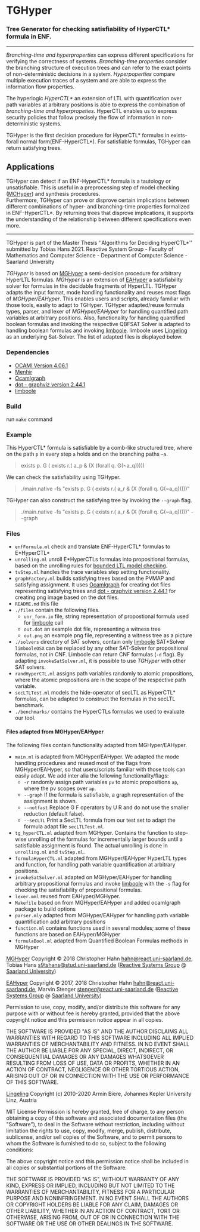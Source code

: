 # TGHyper
### Tree Generator for checking satisfiability of HyperCTL* formula in ENF.
****

*Branching-time and hyperproperties* can express different specifications for verifying the correctness of systems.
*Branching-time properties* consider the branching structure of execution trees and can refer to the exact points of non-deterministic decisions in a system.
*Hyperpoperties* compare multiple execution traces of a system and are able to express the information flow properties.

The hyperlogic *HyperCTL\** an extension of LTL with quantification over path variables at arbitrary positions
is able to express the combination of *branching-time and hyperpropeties*.
HyperCTL enables us to express security policies that follow precisely the flow of information in non-deterministic systems.

TGHyper is the first decision procedure for HyperCTL* formulas in exists-forall normal form(ENF-HyperCTL*).
For satisfiable formulas, TGHyper can return satisfying trees.

## Applications
TGHyper can detect if an ENF-HyperCTL* formula is a tautology or unsatisfiable. 
This is useful in a preprocessing step of model checking ([MCHyper](https://www.react.uni-saarland.de/tools/mchyper/)) 
and synthesis procedures.  
Furthermore, TGHyper can prove or disprove certain implications between different combinations of hyper- and branching-time properties formalized in ENF-HyperCTL*.
By returning trees that disprove implications, it supports the understanding of the relationship between different specifications even more.
***
TGHyper is part of the Master Thesis ''Algorithms for Deciding HyperCTL*'' submitted by Tobias Hans 2021.
Reactive System Group - Faculty of Mathematics and Computer Science -  Department of Computer Science -  Saarland University

*TGHyper* is based on [MGHyper](https://www.react.uni-saarland.de/publications/mghyper.pdf) a semi-decision procedure for arbitrary HyperLTL formulas. 
*MGHyper* is an extension of [EAHyper](https://www.react.uni-saarland.de/tools/eahyper/) a satisfiability solver for formulas in the decidable fragments of HyperLTL.
TGHyper adapts the input format, mode handling functionality and reuses most flags of *MGHyper/EAHyper*. This enables users and scripts, already familiar with those tools,
easily to adapt to TGHyper.
TGHyper adapted/reuse formula types, parser, and lexer of *MGHyper/EAHyper* for handling quantified path variables at arbitrary positions.
Also, functionality for handling quantified boolean formulas and invoking the respective QBFSAT Solver is adapted to handling boolean formulas and invoking [limboole](http://fmv.jku.at/limboole/).
limboole uses [Lingeling](http://fmv.jku.at/lingeling/) as an underlying Sat-Solver.
The list of adapted files is displayed below.


### Dependencies  
* [OCAMl Version 4.06.1](https://opam.ocaml.org/packages/ocaml/ocaml.4.06.1/)
* [Menhir](http://gallium.inria.fr/~fpottier/menhir/)
* [Ocamlgraph](https://opam.ocaml.org/packages/ocamlgraph/ocamlgraph.1.8.8/)
* [dot - graphviz version 2.44.1](https://graphviz.org)
* [limboole](http://fmv.jku.at/limboole/)

### Build
run ``make`` command

### Example
This HyperCTL*  formula is satisfiable by a comb-like structured tree, where on the path ``p`` in every step ``a`` holds and on the branching paths ``~a``.
> exists p. G ( exists r.( a_p & (X (forall q. G(~a_q)))))

We can check the satisfiability using TGHyper.
> ./main.native -fs "exists p. G ( exists r.( a_r & (X (forall q. G(~a_q)))))"

TGHyper can also construct the satisfying tree by invoking the ``--graph`` flag.
> ./main.native -fs "exists p. G ( exists r.( a_r & (X (forall q. G(~a_q)))))" --graph


### Files
* ``enfFormula.ml``     check and translate ENF-HyperCTL\* formulas to E\*HyperCTL\*
* ``unrolling.ml``      unroll E\*HyperCTLs formulas into propositional formulas, based on the unrolling rules for [bounded LTL model checking](http://fmv.jku.at/papers/BiereCimattiClarkeStrichmanZhu-Advances-58-2003-preprint.pdf).
* ``tvStep.ml``         handles the trace variables step setting functionality.
* ``graphFactory.ml``   builds satisfying trees based on the PVMAP and satisfying assignment.
                    It uses [Ocamlgraph](https://opam.ocaml.org/packages/ocamlgraph/ocamlgraph.1.8.8/) for creating dot files representing satisfying trees
                    and [dot - graphviz version 2.44.1](https://graphviz.org) for creating png image based on the dot files.
* ``README.md``         this file
* ``./files``    contain the following files.
    - ``unr_form.in`` file, string representation of propostional formula used for [limboole](http://fmv.jku.at/limboole/) call
    - ``out.dot`` an example dot file, representing a witness tree
    - ``out.png`` an example png file, representing a witness tree as a picture
* ``./solvers``      directory of SAT solvers, contain only [limboole](http://fmv.jku.at/limboole/) SAT*Solver
                    ``limbooleOSX`` can be replaced by any other SAT-Solver for propositional formulas, not in CNF.
                    Limboole can return CNF formulas (``-d`` flag). By adapting ``invokeSatSolver.ml``, it is possible to use *TGHyper* with other SAT solvers.
* ``randHyperCTL.ml`` assigns path variables randomly to atomic propositions, where the atomic propositions are in the scope of the respective path variable. 
* ``secLTLTest.ml``     models the hide-operator of secLTL as HyperCTL* formulas, can be adapted to construct the formulas in the secLTL benchmark.
* ``./benchmarks/`` contains the HyperCTLs formulas we used to evaluate our tool.

#### Files adapted from MGHyper/EAHyper
The following files contain functionality adapted from MGHyper/EAHyper.                    
* ``main.ml`` is adapted from MGHyper/EAHyper. We adapted the mode handling procedures and reused most of the flags from MGHyper/EAHyper, 
            so that users/scripts familiar with those tools can easily adapt.
            We add inter alia the following functionality/flags:
    - ``-r`` randomly assign path variables ``pv`` to atomic propositions ``ap``, where the pv scopes over ``ap``.
    - ``--graph`` If the formula is satisfiable, a graph representation of the assignment is shown.
    - ``--notfast`` Replace G F operators by U R and do not use the smaller reduction (default false).
    - ``--secLTL`` Print a SecLTL formula from our test set to adapt the formula adapt file ``secLTLTest.ml``.
* ``tg_hyperCTL.ml``    adapted from MGHyper. Contains the function to step-wise unrolling of the formulas for incrementally larger bounds until a satisfiable assignment is found.
                            The actual unrolling is done in ``unrolling.ml`` and ``tvStep.ml``.
* ``formulaHyperCTL.ml``    adapted from MGHyper/EAHyper HyperLTL types and function, for handling path variable quantification at arbitrary positions.
* ``invokeSatSolver.ml``    adapted on MGHyper/EAHyper for handling arbitrary propositional formulas and
                            invoke [limboole](http://fmv.jku.at/limboole/) with the ``-s`` flag for checking the satisfiability of propositional formulas.
* ``lexer.mml``  reused from EAHyper/MGHyper.
* ``Makefile``  based on from MGHyper/EAHyper and added ocamlgraph package to build options
* ``parser.mly`` adapted from MGHyper/EAHyper for handling path variable quantification add arbitrary positions
* ``function.ml``     contains functions used in several modules; some of these functions are based on EAHyper/MGHyper
* ``formulaBool.ml`` adapted from Quantified Boolean Formulas methods in MGHyper




[MGHyper](https://www.react.uni-saarland.de/publications/mghyper.pdf) Copyright ©  2018 
Christopher Hahn <hahn@react.uni-saarland.de>, Tobias Hans <s9tshans@stud.uni-saarland.de> ([Reactive Systems Group](https://www.react.uni-saarland.de/) @ [Saarland University](http://www.uni-saarland.de/nc/en/home.html))
  
[EAHyper](https://www.react.uni-saarland.de/tools/eahyper/) Copyright © 2017, 2018 
Christopher Hahn <hahn@react.uni-saarland.de>, Marvin Stenger <stenger@react.uni-saarland.de> ([Reactive Systems Group](https://www.react.uni-saarland.de/) @ [Saarland University](http://www.uni-saarland.de/nc/en/home.html))

Permission to use, copy, modify, and/or distribute this software for any
purpose with or without fee is hereby granted, provided that the above
copyright notice and this permission notice appear in all copies.

THE SOFTWARE IS PROVIDED "AS IS" AND THE AUTHOR DISCLAIMS ALL WARRANTIES
WITH REGARD TO THIS SOFTWARE INCLUDING ALL IMPLIED WARRANTIES OF
MERCHANTABILITY AND FITNESS. IN NO EVENT SHALL THE AUTHOR BE LIABLE FOR
ANY SPECIAL, DIRECT, INDIRECT, OR CONSEQUENTIAL DAMAGES OR ANY DAMAGES
WHATSOEVER RESULTING FROM LOSS OF USE, DATA OR PROFITS, WHETHER IN AN
ACTION OF CONTRACT, NEGLIGENCE OR OTHER TORTIOUS ACTION, ARISING OUT OF
OR IN CONNECTION WITH THE USE OR PERFORMANCE OF THIS SOFTWARE.



[Lingeling](http://fmv.jku.at/lingeling/)
Copyright (c) 2010-2020 Armin Biere, Johannes Kepler University Linz, Austria

MIT License
Permission is hereby granted, free of charge, to any person obtaining a copy
of this software and associated documentation files (the "Software"), to deal
in the Software without restriction, including without limitation the rights
to use, copy, modify, merge, publish, distribute, sublicense, and/or sell
copies of the Software, and to permit persons to whom the Software is
furnished to do so, subject to the following conditions:

The above copyright notice and this permission notice shall be included in all
copies or substantial portions of the Software.

THE SOFTWARE IS PROVIDED "AS IS", WITHOUT WARRANTY OF ANY KIND, EXPRESS OR
IMPLIED, INCLUDING BUT NOT LIMITED TO THE WARRANTIES OF MERCHANTABILITY,
FITNESS FOR A PARTICULAR PURPOSE AND NONINFRINGEMENT. IN NO EVENT SHALL THE
AUTHORS OR COPYRIGHT HOLDERS BE LIABLE FOR ANY CLAIM, DAMAGES OR OTHER
LIABILITY, WHETHER IN AN ACTION OF CONTRACT, TORT OR OTHERWISE, ARISING FROM,
OUT OF OR IN CONNECTION WITH THE SOFTWARE OR THE USE OR OTHER DEALINGS IN THE
SOFTWARE.

                                                                              
